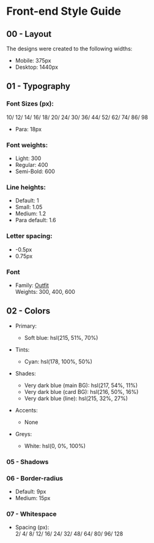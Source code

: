 # Front-end Style Guide

## 00 - Layout

The designs were created to the following widths:

- Mobile: 375px
- Desktop: 1440px

## 01 - Typography

### Font Sizes (px):

10/ 12/ 14/ 16/ 18/ 20/ 24/ 30/ 36/ 44/ 52/ 62/ 74/ 86/ 98

- Para: 18px

### Font weights:

- Light: 300
- Regular: 400
- Semi-Bold: 600

### Line heights:

- Default: 1
- Small: 1.05
- Medium: 1.2
- Para default: 1.6

### Letter spacing:

- -0.5px
- 0.75px

### Font

- Family: [Outfit](https://fonts.google.com/specimen/Outfit) \
  Weights: 300, 400, 600

## 02 - Colors

- Primary:

  - Soft blue: hsl(215, 51%, 70%)

- Tints:
  - Cyan: hsl(178, 100%, 50%)
- Shades:
  - Very dark blue (main BG): hsl(217, 54%, 11%)
  - Very dark blue (card BG): hsl(216, 50%, 16%)
  - Very dark blue (line): hsl(215, 32%, 27%)
- Accents:
  - None
- Greys:
  - White: hsl(0, 0%, 100%)

### 05 - Shadows

### 06 - Border-radius

- Default: 9px
- Medium: 15px

### 07 - Whitespace

- Spacing (px): \
  2/ 4/ 8/ 12/ 16/ 24/ 32/ 48/ 64/ 80/ 96/ 128
